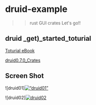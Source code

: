# druid-example

> > rust GUI crates
> > Let's go!!

## druid \_get)\_started_toturial

[Toturial eBook](https://linebender.org/druid/get_started.html)

[druid0.7.0_Crates](https://crates.io/crates/druid)

## Screen Shot

![druid01]<a href= “https://linebender.org/druid/get_started.html”><img align=“left” alt=“druid01” width=“400px” src=“https://user-images.githubusercontent.com/67513038/153875835-4b78dd6c-de7b-481e-90ac-af37ff8778ea.jpg”></a>

![druid02]<a href= “https://crates.io/crates/druid”><img align=“left” alt="druid02" width=“400px” src=“https://user-images.githubusercontent.com/67513038/153875611-21f97533-2011-448a-9da7-2845131ee2a6.jpg”></a>
